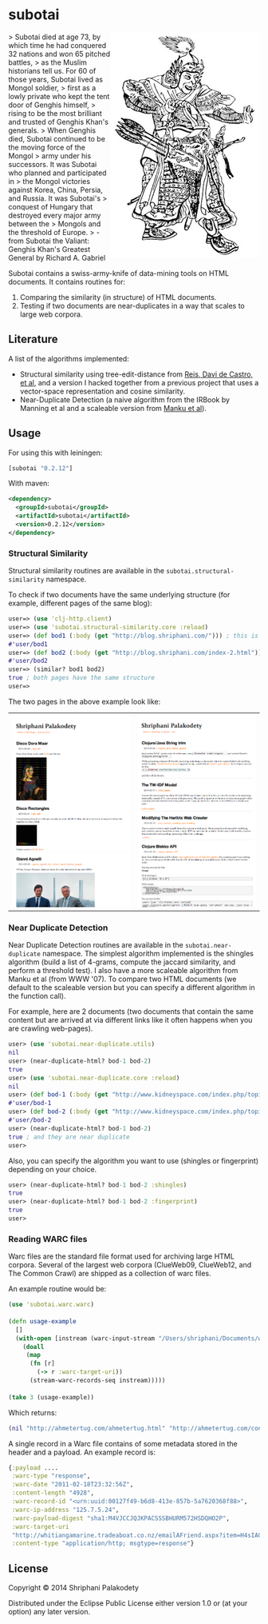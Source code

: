# subotai

<img src="subotai.jpg" align="right" />
> Subotai died at age 73, by which time he had conquered 32 nations and won 65 pitched battles, 
> as the Muslim historians tell us. For 60 of those years, Subotai lived as Mongol soldier, 
> first as a lowly private who kept the tent door of Genghis himself, 
> rising to be the most brilliant and trusted of Genghis Khan's generals. 
> When Genghis died, Subotai continued to be the moving force of the Mongol 
> army under his successors. It was Subotai who planned and participated in
> the Mongol victories against Korea, China, Persia, and Russia. It was Subotai's
> conquest of Hungary that destroyed every major army between the 
> Mongols and the threshold of Europe.
> - from Subotai the Valiant: Genghis Khan's Greatest General by Richard A. Gabriel

Subotai contains a swiss-army-knife of data-mining tools on HTML
documents. It contains routines for:

1. Comparing the similarity (in structure) of HTML documents.
2. Testing if two documents are near-duplicates in a way that scales
to large web corpora.

## Literature

A list of the algorithms implemented:

* Structural similarity using tree-edit-distance from [Reis,
  Davi de Castro, et al](doc/rtdm.pdf), and a version I hacked
  together from a previous project that uses a vector-space
  representation and cosine similarity.
* Near-Duplicate Detection (a naive algorithm from the IRBook by
  Manning et al and a scaleable version from [Manku et al](doc/ndd.pdf)).


## Usage

For using this with leiningen:
```clojure
[subotai "0.2.12"]
```

With maven:
```xml
<dependency>
  <groupId>subotai</groupId>
  <artifactId>subotai</artifactId>
  <version>0.2.12</version>
</dependency>
```

### Structural Similarity

Structural similarity routines are available in the
<code>subotai.structural-similarity</code> namespace.

To check if two documents have the same underlying structure (for
example, different pages of the same blog):

```clojure
user=> (use 'clj-http.client)
user=> (use 'subotai.structural-similarity.core :reload)
user=> (def bod1 (:body (get "http://blog.shriphani.com/"))) ; this is page 1
#'user/bod1
user=> (def bod2 (:body (get "http://blog.shriphani.com/index-2.html"))) ; this is page 2
#'user/bod2
user=> (similar? bod1 bod2)
true ; both pages have the same structure
user=>
```

The two pages in the above example look like:
<table>
    <tr>
    	<td><img src="blog_page_1.png" style="display:inline" /></td>
	    <td><img src="blog_page_2.png" style="display:inline"/></td>
	</tr>
</table>

### Near Duplicate Detection

Near Duplicate Detection routines are available in the
<code>subotai.near-duplicate</code> namespace. The simplest algorithm
implemented is the shingles algorithm (build a list of 4-grams,
compute the jaccard similarity, and perform a threshold test). I also
have a more scaleable algorithm from Manku et al (from WWW '07). To
compare two HTML documents (we default to the scaleable version but
you can specify a different algorithm in the function call).

For example, here are 2 documents (two documents that contain the same
content but are arrived at via different links like it often happens
when you are crawling web-pages).

```clojure
user> (use 'subotai.near-duplicate.utils)
nil
user> (near-duplicate-html? bod-1 bod-2)
true
user> (use 'subotai.near-duplicate.core :reload)
nil
user> (def bod-1 (:body (get "http://www.kidneyspace.com/index.php/topic,5304.0.html"))) ; this is the first page
#'user/bod-1
user> (def bod-2 (:body (get "http://www.kidneyspace.com/index.php/topic,5304.msg30671.html"))) ; this is the second page
#'user/bod-2
user> (near-duplicate-html? bod-1 bod-2)
true ; and they are near duplicate
user> 
```

Also, you can specify the algorithm you want to use (shingles or
fingerprint) depending on your choice.
```clojure
user> (near-duplicate-html? bod-1 bod-2 :shingles)
true
user> (near-duplicate-html? bod-1 bod-2 :fingerprint)
true
user> 
```

### Reading WARC files

Warc files are the standard file format used for archiving large HTML
corpora. Several of the largest web corpora (ClueWeb09, ClueWeb12, and
The Common Crawl) are shipped as a collection of warc files.

An example routine would be:

```clojure
(use 'subotai.warc.warc)

(defn usage-example
  []
  (with-open [instream (warc-input-stream "/Users/shriphani/Documents/warc-clojure/0000wb-00.warc.gz")]
    (doall
     (map
      (fn [r]
        (-> r :warc-target-uri))
      (stream-warc-records-seq instream)))))

(take 3 (usage-example))
```

Which returns:

```clojure
(nil "http://ahmetertug.com/ahmetertug.html" "http://ahmetertug.com/contactus.html")
```

A single record in a Warc file contains of some metadata stored in the
header and a payload. An example record is:

```clojure
{:payload ....
 :warc-type "response",
 :warc-date "2011-02-18T23:32:56Z",
 :content-length "4928",
 :warc-record-id "<urn:uuid:00127f49-b6d8-413e-857b-5a7620368f88>",
 :warc-ip-address "125.7.5.24",
 :warc-payload-digest "sha1:M4VJCCJQJKPACSSSBHURM572HSDQHO2P",
 :warc-target-uri
 "http://whitiangamarine.tradeaboat.co.nz/emailAFriend.aspx?item=H4sIAGW4X00A%2fwFwAo%2f9gaXg6UTMkoLWV1Zy9nOhybsaOj36okTTM%2fCdGlV9et4wGW8ywbKoacCcFSjvDmf7BgE%2bke8eDGs5H4ib0RuE96Yj2%2fR5LIXmy1SUEue5IiHmYmS9jl9femiZGo6yAeW0fX%2bSnCkd5D%2bOW5216i0SJ9yb0PZJ%2fI%2f3z3manNAv042wJYFyUgOGpN6yV2wZGUEERk5FQI%2bmSASd88RTsytzksZuC%2fmTpDowhevXiY3N2%2br1n6Q9utfvEKuy5bonZPqy7BlK93yJ9DnviiT0ZJMsHGOTXC0NUywIonFpIXfogmm8y6I3RfXxQXD5p95qmiogdI1rvPgKCaV%2bgO4nZ4r%2fCAicl697pcwFKCQyFW5ZTS74%2bSnrdEssBdz2quceotYDcW2GH3hogkrRupiqN9hFdVsb2p3HXP%2fYGkH9W6%2bD8jp7TyLmALvnJJevST%2f6wlbQRhWrsNlPXnTjxQZrTw7z8E%2f%2bo5BFsb6HgWfXzULQZ2RnNFvAZOMgkcKtHopRTbA6cp5ifB8j8sFoV7PVwifNgcLBR28EKMjAeBqRZnBlB4nJwEISomyeNIBP%2fQlvpV4sqArZdUhs1qRi9TOQ%2fToiaSrlKpq%2bSdSbuZqjXIJ9b%2ftjgx8biQe129TDOB0BDHtEXwqq1aoaASxmTqddrYKqCRvcKjfH1aYSZHyL9p6xS6LwMAlO2myGxnZeGkrVpfr5C%2fEDJp6HR%2f28EgR4fdXyyRWauMhoPrQgXYJTq7NQwv7m8JYyvxCfGpX6Kz6ftu4NMBAHPuhGxd%2fEDDP5y3DUIcJBCAyMMvvMOJQXMXb8cpsyTv9ZcU1RN5ehrp2iyPudY%2b6iHHACAAA%3d",
 :content-type "application/http; msgtype=response"}
```

## License

Copyright © 2014 Shriphani Palakodety

Distributed under the Eclipse Public License either version 1.0 or (at
your option) any later version.
